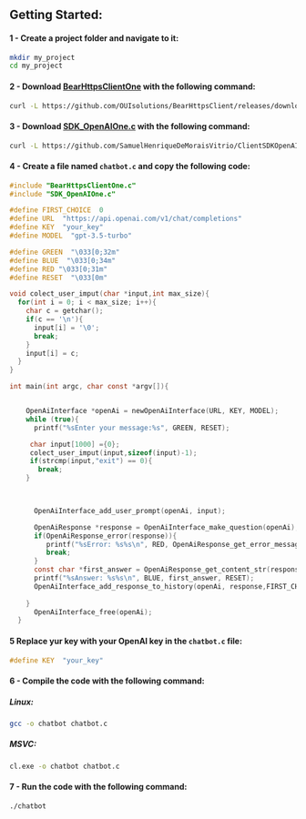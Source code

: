 



##   Getting Started:

#### 1 - Create a project folder and navigate to it:

```bash
mkdir my_project
cd my_project
```
#### 2 - Download  [BearHttpsClientOne](https://github.com/OUIsolutions/BearHttpsClient/releases/download/0.2.002/BearHttpsClientOne.c) with the following command:

```bash
curl -L https://github.com/OUIsolutions/BearHttpsClient/releases/download/0.2.002/BearHttpsClientOne.c  -o BearHttpsClientOne.c 
```
#### 3 - Download [SDK_OpenAIOne.c](https://github.com/SamuelHenriqueDeMoraisVitrio/ClientSDKOpenAI/releases/download/0.0.6/SDK_OpenAIOne.c) with the following command:

```bash
curl -L https://github.com/SamuelHenriqueDeMoraisVitrio/ClientSDKOpenAI/releases/download/0.0.6/SDK_OpenAIOne.c  -o SDK_OpenAIOne.c 
```
#### 4 - Create a file named `chatbot.c` and copy the following code:

```c
#include "BearHttpsClientOne.c"
#include "SDK_OpenAIOne.c"

#define FIRST_CHOICE  0
#define URL  "https://api.openai.com/v1/chat/completions"
#define KEY  "your_key"
#define MODEL  "gpt-3.5-turbo"

#define GREEN  "\033[0;32m"
#define BLUE  "\033[0;34m"
#define RED "\033[0;31m"
#define RESET  "\033[0m"

void colect_user_imput(char *input,int max_size){
  for(int i = 0; i < max_size; i++){
    char c = getchar();
    if(c == '\n'){
      input[i] = '\0';
      break;
    }
    input[i] = c;
  }
}

int main(int argc, char const *argv[]){


    OpenAiInterface *openAi = newOpenAiInterface(URL, KEY, MODEL);
    while (true){
      printf("%sEnter your message:%s", GREEN, RESET);

     char input[1000] ={0};
     colect_user_imput(input,sizeof(input)-1);
     if(strcmp(input,"exit") == 0){
       break;
    }     


      
      OpenAiInterface_add_user_prompt(openAi, input);

      OpenAiResponse *response = OpenAiInterface_make_question(openAi);
      if(OpenAiResponse_error(response)){
         printf("%sError: %s%s\n", RED, OpenAiResponse_get_error_message(response), RESET);
         break;
      }
      const char *first_answer = OpenAiResponse_get_content_str(response,FIRST_CHOICE);
      printf("%sAnswer: %s%s\n", BLUE, first_answer, RESET);
      OpenAiInterface_add_response_to_history(openAi, response,FIRST_CHOICE);
  
    }
      OpenAiInterface_free(openAi);
  }
```

#### 5 Replace yur key with your OpenAI key in the `chatbot.c` file:
```c
#define KEY  "your_key"
```

#### 6 - Compile the code with the following command:
##### Linux:
```bash
gcc -o chatbot chatbot.c 
```
##### MSVC:
```bash
cl.exe -o chatbot chatbot.c 
```



#### 7 - Run the code with the following command:

```bash
./chatbot
```
